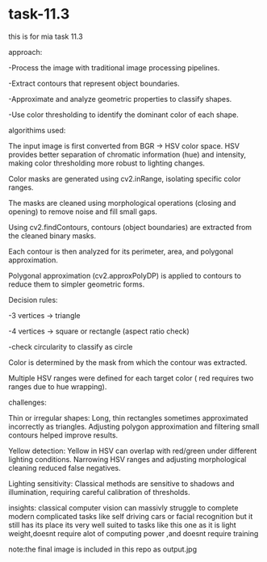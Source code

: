 # task-11.3
this is for mia task 11.3




approach:

-Process the image with traditional image processing pipelines.

-Extract contours that represent object boundaries.

-Approximate and analyze geometric properties to classify shapes.

-Use color thresholding to identify the dominant color of each shape.

algorithims used:

The input image is first converted from BGR → HSV color space. HSV provides better separation of chromatic information (hue) and intensity, making color thresholding more robust to lighting changes.

Color masks are generated using cv2.inRange, isolating specific color ranges.

The masks are cleaned using morphological operations (closing and opening) to remove noise and fill small gaps.

Using cv2.findContours, contours (object boundaries) are extracted from the cleaned binary masks.

Each contour is then analyzed for its perimeter, area, and polygonal approximation.

Polygonal approximation (cv2.approxPolyDP) is applied to contours to reduce them to simpler geometric forms.

Decision rules:

-3 vertices → triangle

-4 vertices → square or rectangle (aspect ratio check)

-check circularity to classify as circle

Color is determined by the mask from which the contour was extracted.

Multiple HSV ranges were defined for each target color ( red requires two ranges due to hue wrapping).




challenges:

Thin or irregular shapes: Long, thin rectangles sometimes approximated incorrectly as triangles. Adjusting polygon approximation and filtering small contours helped improve results.

Yellow detection: Yellow in HSV can overlap with red/green under different lighting conditions. Narrowing HSV ranges and adjusting morphological cleaning reduced false negatives.

Lighting sensitivity: Classical methods are sensitive to shadows and illumination, requiring careful calibration of thresholds.



insights:
classical computer vision can massivly struggle to complete modern complicated tasks like self driving cars or facial recognition
but it still has its place its very well suited to tasks like this one as it is light weight,doesnt require alot of computing power ,and doesnt require training

note:the final image is included in this repo as output.jpg
